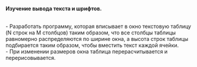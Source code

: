 <b>Изучение вывода текста и шрифтов.</b>

<br />- Разработать программу, которая вписывает в окно текстовую таблицу (N строк на M столбцов) таким образом, что все столбцы таблицы равномерно 
распределяются по ширине окна, а высота строк таблицы подбирается таким образом, чтобы вместить текст каждой ячейки.
<br />- При изменении размеров окна таблица перерасчитывается и перерисовывается.
